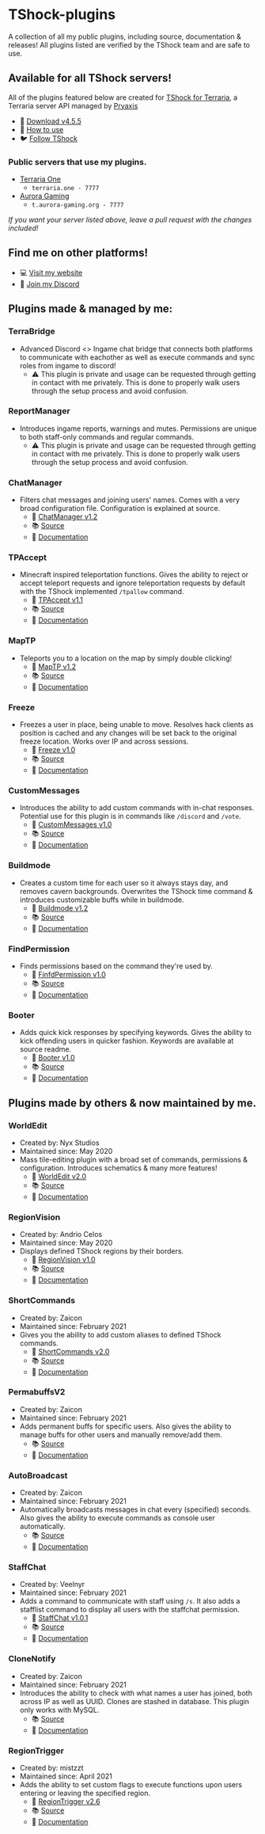 # TShock-plugins
A collection of all my public plugins, including source, documentation & releases! All plugins listed are verified by the TShock team and are safe to use.

## Available for all TShock servers!
All of the plugins featured below are created for [TShock for Terraria](https://github.com/Pryaxis/TShock), a Terraria server API managed by [Pryaxis](https://github.com/pryaxis)

* 🎫 [Download v4.5.5](https://github.com/Pryaxis/TShock/releases/tag/v4.5.5)
* 📑 [How to use](https://tshock.readme.io/docs/getting-started)
* 🐦 [Follow TShock](https://twitter.com/Pryaxis)

### Public servers that use my plugins.

* [Terraria One](https://terraria.one/) 
  * ` terraria.one - 7777 `
* [Aurora Gaming](https://https://aurora-gaming.org/)
  * ` t.aurora-gaming.org - 7777 `

*If you want your server listed above, leave a pull request with the changes included!*

## Find me on other platforms!

* 💻 [Visit my website](https://rozen.one)
* 🔗 [Join my Discord](https://pixelgalactic.com/discord)

## Plugins made & managed by me:


### TerraBridge
* Advanced Discord <> Ingame chat bridge that connects both platforms to communicate with eachother as well as execute commands and sync roles from ingame to discord! 
  * ⚠ This plugin is private and usage can be requested through getting in contact with me privately. This is done to properly walk users through the setup process and avoid confusion.

### ReportManager
* Introduces ingame reports, warnings and mutes. Permissions are unique to both staff-only commands and regular commands. 
  * ⚠ This plugin is private and usage can be requested through getting in contact with me privately. This is done to properly walk users through the setup process and avoid confusion.

### ChatManager
* Filters chat messages and joining users' names. Comes with a very broad configuration file. Configuration is explained at source.
  * 💾 [ChatManager v1.2](https://github.com/Rozen4334/ChatManager/releases/tag/v1.2)
  * 📚 [Source](https://github.com/Rozen4334/ChatManager/tree/master/ChatManager)
  * 📜 [Documentation](https://github.com/Rozen4334/ChatManager#readme)

### TPAccept
* Minecraft inspired teleportation functions. Gives the ability to reject or accept teleport requests and ignore teleportation requests by default with the TShock implemented `/tpallow` command.
  * 💾 [TPAccept v1.1](https://github.com/Rozen4334/TPAccept/releases/tag/v1.1)
  * 📚 [Source](https://github.com/Rozen4334/TPAccept/tree/master/TPAccept)
  * 📜 [Documentation](https://github.com/Rozen4334/TPAccept#readme)

### MapTP
* Teleports you to a location on the map by simply double clicking!
  * 💾 [MapTP v1.2](https://github.com/Rozen4334/MapTP/releases/tag/v1.2)
  * 📚 [Source](https://github.com/Rozen4334/tree/master/MapTeleport)
  * 📜 [Documentation](https://github.com/Rozen4334/MapTP#readme)

### Freeze
* Freezes a user in place, being unable to move. Resolves hack clients as position is cached and any changes will be set back to the original freeze location. Works over IP and across sessions.
  * 💾 [Freeze v1.0](https://github.com/Rozen4334/Freeze/releases/tag/v1.0)
  * 📚 [Source](https://github.com/Rozen4334/Freeze/tree/master/Freeze)
  * 📜 [Documentation](https://github.com/Rozen4334/Freeze#readme)

### CustomMessages
* Introduces the ability to add custom commands with in-chat responses. Potential use for this plugin is in commands like `/discord` and `/vote`.
  * 💾 [CustomMessages v1.0](https://github.com/Rozen4334/CustomMessages/releases/tag/v1.0)
  * 📚 [Source](https://github.com/Rozen4334/CustomMessages/tree/master/CustomMessages)
  * 📜 [Documentation](https://github.com/Rozen4334/CustomMessages#readme)

### Buildmode
* Creates a custom time for each user so it always stays day, and removes cavern backgrounds. Overwrites the TShock time command & introduces customizable buffs while in buildmode.
  * 💾 [Buildmode v1.2](https://github.com/Rozen4334/Buildmode/releases/tag/v1.2)
  * 📚 [Source](https://github.com/Rozen4334/BuildMode/tree/master/Buildmode)
  * 📜 [Documentation](https://github.com/Rozen4334/Buildmode#readme)

### FindPermission
* Finds permissions based on the command they're used by.
  * 💾 [FinfdPermission v1.0](https://github.com/Rozen4334/FindPermission/releases/tag/v1.0)
  * 📚 [Source](https://github.com/Rozen4334/FindPermission/tree/master/FindPermission)
  * 📜 [Documentation](https://github.com/Rozen4334/FindPermission#readme)

### Booter
* Adds quick kick responses by specifying keywords. Gives the ability to kick offending users in quicker fashion. Keywords are available at source readme.
  * 💾 [Booter v1.0](https://github.com/Rozen4334/Booter/releases/tag/v1.0)
  * 📚 [Source](https://github.com/Rozen4334/Booter/tree/master/Booter)
  * 📜 [Documentation](https://github.com/Rozen4334/Booter#readme)

## Plugins made by others & now maintained by me.

### WorldEdit
* Created by: Nyx Studios
* Maintained since: May 2020
* Mass tile-editing plugin with a broad set of commands, permissions & configuration. Introduces schematics & many more features!
  * 💾 [WorldEdit v2.0](https://github.com/Rozen4334/WorldEdit/releases/tag/v2.0)
  * 📚 [Source](https://github.com/Rozen4334/WorldEdit/tree/master/WorldEdit)
  * 📜 [Documentation](https://github.com/Rozen4334/WorldEdit#readme)

### RegionVision
* Created by: Andrio Celos
* Maintained since: May 2020
* Displays defined TShock regions by their borders.
  * 💾 [RegionVision v1.0](https://github.com/Rozen4334/RegionVision/releases/tag/1.3)
  * 📚 [Source](https://github.com/Rozen4334/RegionVision/tree/master/RegionVision)
  * 📜 [Documentation](https://github.com/Rozen4334/RegionVision#readme)

### ShortCommands
* Created by: Zaicon
* Maintained since: February 2021
* Gives you the ability to add custom aliases to defined TShock commands.
  * 💾 [ShortCommands v2.0](https://github.com/Rozen4334/ShortCommands/releases/tag/v2.0)
  * 📚 [Source](https://github.com/Rozen4334/ShortCommands/tree/master/ShortCommands)
  * 📜 [Documentation](https://github.com/Rozen4334/ShortCommands#readme)

### PermabuffsV2
* Created by: Zaicon
* Maintained since: February 2021
* Adds permanent buffs for specific users. Also gives the ability to manage buffs for other users and manually remove/add them.
  * 📚 [Source](https://github.com/Rozen4334/PermabuffsV2/tree/master/)
  * 📜 [Documentation](https://github.com/Rozen4334/PermabuffsV2#readme)

### AutoBroadcast
* Created by: Zaicon
* Maintained since: February 2021
* Automatically broadcasts messages in chat every (specified) seconds. Also gives the ability to execute commands as console user automatically.
  * 📚 [Source](https://github.com/Rozen4334/AutoBroadcast/tree/master/AutoBroadcast)
  * 📜 [Documentation](https://github.com/Rozen4334/AutoBroadcast#readme)

### StaffChat
* Created by: Veelnyr
* Maintained since: February 2021
* Adds a command to communicate with staff using `/s`. It also adds a stafflist command to display all users with the staffchat permission.
  * 💾 [StaffChat v1.0.1](https://github.com/Rozen4334/StaffChat/releases/tag/v1.0.1)
  * 📚 [Source](https://github.com/Rozen4334/StaffChat/tree/master/StaffChat)
  * 📜 [Documentation](https://github.com/Rozen4334/StaffChat#readme)

### CloneNotify
* Created by: Zaicon
* Maintained since: February 2021
* Introduces the ability to check with what names a user has joined, both across IP as well as UUID. Clones are stashed in database. This plugin only works with MySQL. 
  * 📚 [Source](https://github.com/Rozen4334/CloneNotify/tree/master/CloneNotify)
  * 📜 [Documentation](https://github.com/Rozen4334/CloneNotify#readme)

### RegionTrigger
* Created by: mistzzt
* Maintained since: April 2021
* Adds the ability to set custom flags to execute functions upon users entering or leaving the specified region.
  * 💾 [RegionTrigger v2.6](https://github.com/Rozen4334/RegionTrigger/releases/tag/v2.6)
  * 📚 [Source](https://github.com/Rozen4334/RegionTrigger/tree/master/RegionTrigger)
  * 📜 [Documentation](https://github.com/Rozen4334/RegionTrigger#readme)
